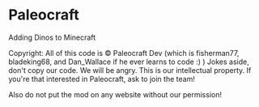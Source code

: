Paleocraft
==========

Adding Dinos to Minecraft

Copyright:
All of this code is © Paleocraft Dev (which is fisherman77, bladeking68, and Dan_Wallace if he ever learns to code :) )
Jokes aside, don't copy our code. We will be angry. This is our intellectual property. If you're that interested in Paleocraft, ask to join the team!


Also do not put the mod on any website without our permission!
